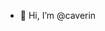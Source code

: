- 👋 Hi, I’m @caverin
 <!---
caverin/caverin is a ✨ special ✨ repository because its `README.md` (this file) appears on your GitHub profile.
You can click the Preview link to take a look at your changes.
--->
